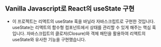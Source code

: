 ## Vanilla Javascript로 React의 useState 구현

- 이 프로젝트는 리액트의 useState 훅을 바닐라 자바스크립트로 구현한 것입니다. useState는 리액트의 함수형 컴포넌트에서 상태를 관리할 수 있게 해주는 핵심 훅입니다. 자바스크립트의 클로저(Closure)와 객체 패턴을 활용하여 리액트의 useState와 유사한 기능을 구현했습니다.
